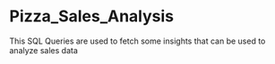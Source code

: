 # Pizza_Sales_Analysis
This SQL Queries are used to fetch some insights that can be used to analyze sales data
